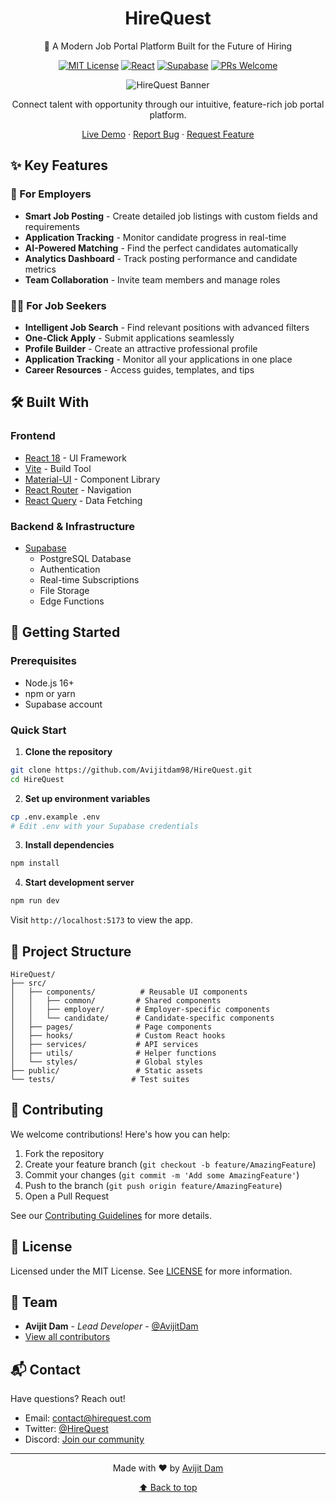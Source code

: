 <div align="center">

# HireQuest

🚀 A Modern Job Portal Platform Built for the Future of Hiring

[![MIT License](https://img.shields.io/badge/License-MIT-green.svg)](https://choosealicense.com/licenses/mit/)
[![React](https://img.shields.io/badge/React-18-blue.svg)](https://reactjs.org/)
[![Supabase](https://img.shields.io/badge/Supabase-Latest-dark.svg)](https://supabase.io/)
[![PRs Welcome](https://img.shields.io/badge/PRs-welcome-brightgreen.svg)](http://makeapullrequest.com)

![HireQuest Banner](https://via.placeholder.com/800x400?text=HireQuest+Platform)

Connect talent with opportunity through our intuitive, feature-rich job portal platform.

[Live Demo](https://hirequest.demo) · [Report Bug](https://github.com/Avijitdam98/HireQuest/issues) · [Request Feature](https://github.com/Avijitdam98/HireQuest/issues)

</div>

## ✨ Key Features

### 🏢 For Employers
- **Smart Job Posting** - Create detailed job listings with custom fields and requirements
- **Application Tracking** - Monitor candidate progress in real-time
- **AI-Powered Matching** - Find the perfect candidates automatically
- **Analytics Dashboard** - Track posting performance and candidate metrics
- **Team Collaboration** - Invite team members and manage roles

### 👨‍💼 For Job Seekers
- **Intelligent Job Search** - Find relevant positions with advanced filters
- **One-Click Apply** - Submit applications seamlessly
- **Profile Builder** - Create an attractive professional profile
- **Application Tracking** - Monitor all your applications in one place
- **Career Resources** - Access guides, templates, and tips

## 🛠️ Built With

### Frontend
- [React 18](https://reactjs.org/) - UI Framework
- [Vite](https://vitejs.dev/) - Build Tool
- [Material-UI](https://mui.com/) - Component Library
- [React Router](https://reactrouter.com/) - Navigation
- [React Query](https://react-query.tanstack.com/) - Data Fetching

### Backend & Infrastructure
- [Supabase](https://supabase.io/)
  - PostgreSQL Database
  - Authentication
  - Real-time Subscriptions
  - File Storage
  - Edge Functions

## 🚀 Getting Started

### Prerequisites

- Node.js 16+
- npm or yarn
- Supabase account

### Quick Start

1. **Clone the repository**
```bash
git clone https://github.com/Avijitdam98/HireQuest.git
cd HireQuest
```

2. **Set up environment variables**
```bash
cp .env.example .env
# Edit .env with your Supabase credentials
```

3. **Install dependencies**
```bash
npm install
```

4. **Start development server**
```bash
npm run dev
```

Visit `http://localhost:5173` to view the app.

## 📁 Project Structure

```
HireQuest/
├── src/
│   ├── components/          # Reusable UI components
│   │   ├── common/         # Shared components
│   │   ├── employer/       # Employer-specific components
│   │   └── candidate/      # Candidate-specific components
│   ├── pages/              # Page components
│   ├── hooks/              # Custom React hooks
│   ├── services/           # API services
│   ├── utils/              # Helper functions
│   └── styles/             # Global styles
├── public/                 # Static assets
└── tests/                 # Test suites
```

## 🤝 Contributing

We welcome contributions! Here's how you can help:

1. Fork the repository
2. Create your feature branch (`git checkout -b feature/AmazingFeature`)
3. Commit your changes (`git commit -m 'Add some AmazingFeature'`)
4. Push to the branch (`git push origin feature/AmazingFeature`)
5. Open a Pull Request

See our [Contributing Guidelines](CONTRIBUTING.md) for more details.

## 📝 License

Licensed under the MIT License. See [LICENSE](LICENSE) for more information.

## 👥 Team

- **Avijit Dam** - _Lead Developer_ - [@AvijitDam](https://twitter.com/AvijitDam)
- [View all contributors](https://github.com/Avijitdam98/HireQuest/contributors)

## 📬 Contact

Have questions? Reach out!

- Email: contact@hirequest.com
- Twitter: [@HireQuest](https://twitter.com/HireQuest)
- Discord: [Join our community](https://discord.gg/hirequest)

---

<div align="center">

Made with ❤️ by [Avijit Dam](https://github.com/Avijitdam98)

[⬆ Back to top](#hirequest)

</div>
